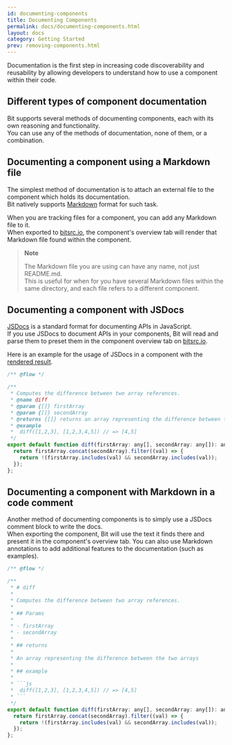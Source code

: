 ```yaml
---
id: documenting-components
title: Documenting Components
permalink: docs/documenting-components.html
layout: docs
category: Getting Started
prev: removing-components.html 
---
```


Documentation is the first step in increasing code discoverability and reusability by allowing developers to understand how to use a component within their code.

## Different types of component documentation

Bit supports several methods of documenting components, each with its own reasoning and functionality.  
You can use any of the methods of documentation, none of them, or a combination.

## Documenting a component using a Markdown file

The simplest method of documentation is to attach an external file to the component which holds its documentation.  
Bit natively supports [Markdown](https://en.wikipedia.org/wiki/Markdown) format for such task.

When you are tracking files for a component, you can add any Markdown file to it.  
When exported to [bitsrc.io](https://bitsrc.io/), the component's overview tab will render that Markdown file found within the component.

> **Note**
>
> The Markdown file you are using can have any name, not just README.md.  
This is useful for when for you have several Markdown files within the same directory, and each file refers to a different component.

## Documenting a component with JSDocs

[JSDocs](http://usejsdoc.org) is a standard format for documenting APIs in JavaScript.  
If you use JSDocs to document APIs in your components, Bit will read and parse them to preset them in the component overview tab on [bitsrc.io](https://bitsrc.io/).

Here is an example for the usage of JSDocs in a component with the [rendered result](https://bitsrc.io/bit/utils/array/diff).

```js
/** @flow */

/**
 * Computes the difference between two array references.
 * @name diff
 * @param {[]} firstArray
 * @param {[]} secondArray
 * @returns {[]} returns an array representing the difference between the two arrays
 * @example
 *  diff([1,2,3], [1,2,3,4,5]) // => [4,5]
 */
export default function diff(firstArray: any[], secondArray: any[]): any[] {
  return firstArray.concat(secondArray).filter((val) => {
    return !(firstArray.includes(val) && secondArray.includes(val));
  });
};
```

## Documenting a component with Markdown in a code comment

Another method of documenting components is to simply use a JSDocs comment block to write the docs.  
When exporting the component, Bit will use the text it finds there and present it in the component's overview tab.
You can also use Markdown annotations to add additional features to the documentation (such as examples).

```js
/** @flow */

/**
 * # diff
 *
 * Computes the difference between two array references.
 *
 * ## Params
 *
 * - firstArray
 * - secondArray
 *
 * ## returns
 *
 * An array representing the difference between the two arrays
 *
 * ## example
 *
 * ```js
 *  diff([1,2,3], [1,2,3,4,5]) // => [4,5]
 * ```
 */
export default function diff(firstArray: any[], secondArray: any[]): any[] {
  return firstArray.concat(secondArray).filter((val) => {
    return !(firstArray.includes(val) && secondArray.includes(val));
  });
};
```